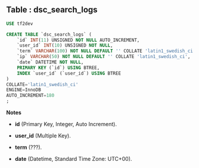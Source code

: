 Table : dsc_search_logs
-------------------------

```SQL
USE tf2dev

CREATE TABLE `dsc_search_logs` (
	`id` INT(11) UNSIGNED NOT NULL AUTO_INCREMENT,
	`user_id` INT(10) UNSIGNED NOT NULL,
	`term` VARCHAR(100) NOT NULL DEFAULT '' COLLATE 'latin1_swedish_ci',
	`ip` VARCHAR(50) NOT NULL DEFAULT '' COLLATE 'latin1_swedish_ci',
	`date` DATETIME NOT NULL,
	PRIMARY KEY (`id`) USING BTREE,
	INDEX `user_id` (`user_id`) USING BTREE
)
COLLATE='latin1_swedish_ci'
ENGINE=InnoDB
AUTO_INCREMENT=180
;
```
__Notes__

+ __id__ (Primary Key, Integer, Auto Increment).

+ __user_id__ (Multiple Key).

+ __term__ (???).

+ __date__ (Datetime, Standard Time Zone: UTC+00).